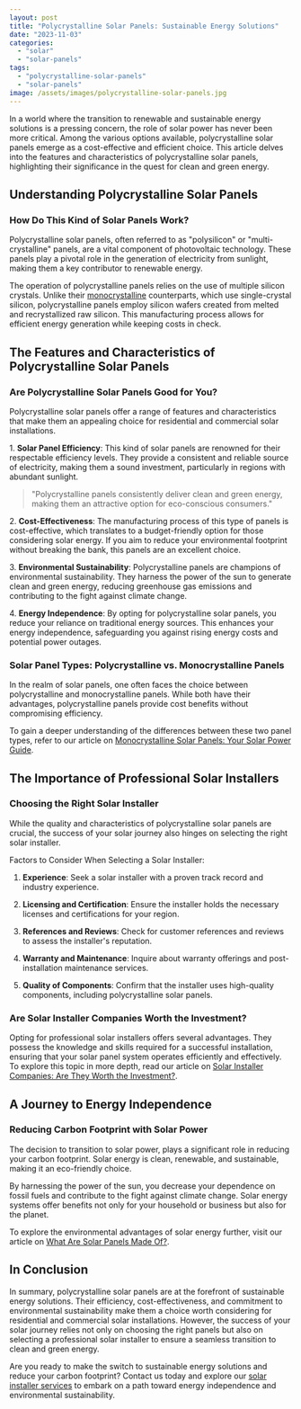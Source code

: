 ```yaml
---
layout: post
title: "Polycrystalline Solar Panels: Sustainable Energy Solutions"
date: "2023-11-03"
categories: 
  - "solar"
  - "solar-panels"
tags: 
  - "polycrystalline-solar-panels"
  - "solar-panels"
image: /assets/images/polycrystalline-solar-panels.jpg
---
```


In a world where the transition to renewable and sustainable energy solutions is a pressing concern, the role of solar power has never been more critical. Among the various options available, polycrystalline solar panels emerge as a cost-effective and efficient choice. This article delves into the features and characteristics of polycrystalline solar panels, highlighting their significance in the quest for clean and green energy.

## Understanding Polycrystalline Solar Panels

### How Do This Kind of Solar Panels Work?

Polycrystalline solar panels, often referred to as "polysilicon" or "multi-crystalline" panels, are a vital component of photovoltaic technology. These panels play a pivotal role in the generation of electricity from sunlight, making them a key contributor to renewable energy.

The operation of polycrystalline panels relies on the use of multiple silicon crystals. Unlike their [monocrystalline](/monocrystalline-solar-panels-your-solar-power-guide/) counterparts, which use single-crystal silicon, polycrystalline panels employ silicon wafers created from melted and recrystallized raw silicon. This manufacturing process allows for efficient energy generation while keeping costs in check.

## The Features and Characteristics of Polycrystalline Solar Panels

### Are Polycrystalline Solar Panels Good for You?

Polycrystalline solar panels offer a range of features and characteristics that make them an appealing choice for residential and commercial solar installations.

1\. **Solar Panel Efficiency**: This kind of solar panels are renowned for their respectable efficiency levels. They provide a consistent and reliable source of electricity, making them a sound investment, particularly in regions with abundant sunlight.

> "Polycrystalline panels consistently deliver clean and green energy, making them an attractive option for eco-conscious consumers."

2\. **Cost-Effectiveness**: The manufacturing process of this type of panels is cost-effective, which translates to a budget-friendly option for those considering solar energy. If you aim to reduce your environmental footprint without breaking the bank, this panels are an excellent choice.

3\. **Environmental Sustainability**: Polycrystalline panels are champions of environmental sustainability. They harness the power of the sun to generate clean and green energy, reducing greenhouse gas emissions and contributing to the fight against climate change.

4\. **Energy Independence**: By opting for polycrystalline solar panels, you reduce your reliance on traditional energy sources. This enhances your energy independence, safeguarding you against rising energy costs and potential power outages.

### Solar Panel Types: Polycrystalline vs. Monocrystalline Panels

In the realm of solar panels, one often faces the choice between polycrystalline and monocrystalline panels. While both have their advantages, polycrystalline panels provide cost benefits without compromising efficiency.

To gain a deeper understanding of the differences between these two panel types, refer to our article on [Monocrystalline Solar Panels: Your Solar Power Guide](/monocrystalline-solar-panels-your-solar-power-guide/).

## The Importance of Professional Solar Installers

### Choosing the Right Solar Installer

While the quality and characteristics of polycrystalline solar panels are crucial, the success of your solar journey also hinges on selecting the right solar installer.

Factors to Consider When Selecting a Solar Installer:

1. **Experience**: Seek a solar installer with a proven track record and industry experience.

3. **Licensing and Certification**: Ensure the installer holds the necessary licenses and certifications for your region.

5. **References and Reviews**: Check for customer references and reviews to assess the installer's reputation.

7. **Warranty and Maintenance**: Inquire about warranty offerings and post-installation maintenance services.

9. **Quality of Components**: Confirm that the installer uses high-quality components, including polycrystalline solar panels.

### Are Solar Installer Companies Worth the Investment?

Opting for professional solar installers offers several advantages. They possess the knowledge and skills required for a successful installation, ensuring that your solar panel system operates efficiently and effectively. To explore this topic in more depth, read our article on [Solar Installer Companies: Are They Worth the Investment?](/solar-installer-companies-are-they-worth-the-investment/).

## A Journey to Energy Independence

### Reducing Carbon Footprint with Solar Power

The decision to transition to solar power, plays a significant role in reducing your carbon footprint. Solar energy is clean, renewable, and sustainable, making it an eco-friendly choice.

By harnessing the power of the sun, you decrease your dependence on fossil fuels and contribute to the fight against climate change. Solar energy systems offer benefits not only for your household or business but also for the planet.

To explore the environmental advantages of solar energy further, visit our article on [What Are Solar Panels Made Of?](/what-are-solar-panels-made-of/).

## In Conclusion

In summary, polycrystalline solar panels are at the forefront of sustainable energy solutions. Their efficiency, cost-effectiveness, and commitment to environmental sustainability make them a choice worth considering for residential and commercial solar installations. However, the success of your solar journey relies not only on choosing the right panels but also on selecting a professional solar installer to ensure a seamless transition to clean and green energy.

Are you ready to make the switch to sustainable energy solutions and reduce your carbon footprint? Contact us today and explore our [solar installer services](/how-to-choose-right-solar-installer/) to embark on a path toward energy independence and environmental sustainability.

